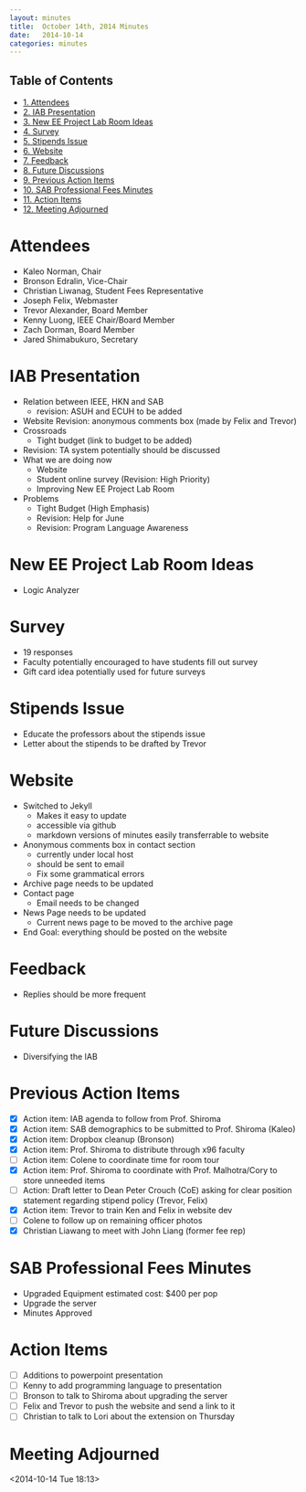 ```yaml
---
layout: minutes
title:  October 14th, 2014 Minutes
date:   2014-10-14
categories: minutes
---
```


<div id="table-of-contents">
<h2>Table of Contents</h2>
<div id="text-table-of-contents">
<ul>
<li><a href="#sec-1">1. Attendees</a></li>
<li><a href="#sec-2">2. IAB Presentation</a></li>
<li><a href="#sec-3">3. New EE Project Lab Room Ideas</a></li>
<li><a href="#sec-4">4. Survey</a></li>
<li><a href="#sec-5">5. Stipends Issue</a></li>
<li><a href="#sec-6">6. Website</a></li>
<li><a href="#sec-7">7. Feedback</a></li>
<li><a href="#sec-8">8. Future Discussions</a></li>
<li><a href="#sec-9">9. Previous Action Items</a></li>
<li><a href="#sec-10">10. SAB Professional Fees Minutes</a></li>
<li><a href="#sec-11">11. Action Items</a></li>
<li><a href="#sec-12">12. Meeting Adjourned</a></li>
</ul>
</div>
</div>

# Attendees<a id="sec-1" name="sec-1"></a>

-   Kaleo Norman, Chair
-   Bronson Edralin, Vice-Chair
-   Christian Liwanag, Student Fees Representative
-   Joseph Felix, Webmaster
-   Trevor Alexander, Board Member
-   Kenny Luong, IEEE Chair/Board Member
-   Zach Dorman, Board Member
-   Jared Shimabukuro, Secretary

# IAB Presentation<a id="sec-2" name="sec-2"></a>

-   Relation between IEEE, HKN and SAB 
    -   revision: ASUH and ECUH to be added
-   Website Revision: anonymous comments box (made by Felix and Trevor)
-   Crossroads
    -   Tight budget (link to budget to be added)
-   Revision: TA system potentially should be discussed
-   What we are doing now
    -   Website
    -   Student online survey (Revision: High Priority)
    -   Improving New EE Project Lab Room
-   Problems
    -   Tight Budget (High Emphasis)
    -   Revision: Help for June
    -   Revision: Program Language Awareness

# New EE Project Lab Room Ideas<a id="sec-3" name="sec-3"></a>

-   Logic Analyzer

# Survey<a id="sec-4" name="sec-4"></a>

-   19 responses
-   Faculty potentially encouraged to have students fill out survey
-   Gift card idea potentially used for future surveys

# Stipends Issue<a id="sec-5" name="sec-5"></a>

-   Educate the professors about the stipends issue
-   Letter about the stipends to be drafted by Trevor

# Website<a id="sec-6" name="sec-6"></a>

-   Switched to Jekyll
    -   Makes it easy to update
    -   accessible via github
    -   markdown versions of minutes easily transferrable to website
-   Anonymous comments box in contact section
    -   currently under local host
    -   should be sent to email
    -   Fix some grammatical errors
-   Archive page needs to be updated
-   Contact page
    -   Email needs to be changed
-   News Page needs to be updated
    -   Current news page to be moved to the archive page
-   End Goal: everything should be posted on the website

# Feedback<a id="sec-7" name="sec-7"></a>

-   Replies should be more frequent

# Future Discussions<a id="sec-8" name="sec-8"></a>

-   Diversifying the IAB

# Previous Action Items<a id="sec-9" name="sec-9"></a>

-   [X] Action item: IAB agenda to follow from Prof. Shiroma
-   [X] Action item: SAB demographics to be submitted to Prof. Shiroma (Kaleo)
-   [X] Action item: Dropbox cleanup (Bronson)
-   [X] Action item: Prof. Shiroma to distribute through x96 faculty
-   [ ] Action item: Colene to coordinate time for room tour
-   [X] Action item: Prof. Shiroma to coordinate with Prof. Malhotra/Cory to store unneeded items
-   [ ] Action: Draft letter to Dean Peter Crouch (CoE) asking for clear position statement regarding stipend policy (Trevor, Felix)
-   [X] Action item: Trevor to train Ken and Felix in website dev
-   [ ] Colene to follow up on remaining officer photos
-   [X] Christian Liawang to meet with John Liang (former fee rep)

# SAB Professional Fees Minutes<a id="sec-10" name="sec-10"></a>

-   Upgraded Equipment estimated cost: $400 per pop
-   Upgrade the server
-   Minutes Approved

# Action Items<a id="sec-11" name="sec-11"></a>

-   [ ] Additions to powerpoint presentation
-   [ ] Kenny to add programming language to presentation
-   [ ] Bronson to talk to Shiroma about upgrading the server
-   [ ] Felix and Trevor to push the website and send a link to it
-   [ ] Christian to talk to Lori about the extension on Thursday

# Meeting Adjourned<a id="sec-12" name="sec-12"></a>

<span class="timestamp-wrapper"><span class="timestamp">&lt;2014-10-14 Tue 18:13&gt;</span></span>
